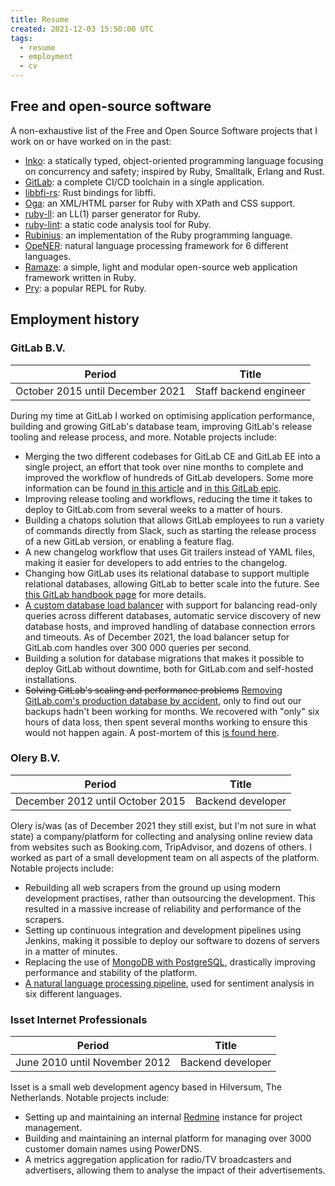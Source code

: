 ```yaml
---
title: Resume
created: 2021-12-03 15:50:00 UTC
tags:
  - resume
  - employment
  - cv
---
```


## Free and open-source software

A non-exhaustive list of the Free and Open Source Software projects that I work
on or have worked on in the past:

* [Inko](https://inko-lang.org): a statically typed, object-oriented programming
  language focusing on concurrency and safety; inspired by Ruby, Smalltalk,
  Erlang and Rust.
* [GitLab](https://about.gitlab.com/): a complete CI/CD toolchain in a single
  application.
* [libbfi-rs](https://github.com/tov/libffi-rs): Rust bindings for libffi.
* [Oga](https://github.com/yorickpeterse/oga): an XML/HTML parser for Ruby with
  XPath and CSS support.
* [ruby-ll](https://github.com/yorickpeterse/ruby-ll): an LL(1) parser generator
  for Ruby.
* [ruby-lint](https://github.com/yorickpeterse/ruby-lint): a static code
  analysis tool for Ruby.
* [Rubinius](https://github.com/rubinius/rubinius): an implementation of the
  Ruby programming language.
* [OpeNER](http://www.opener-project.eu/): natural language processing framework
  for 6 different languages.
* [Ramaze](http://ramaze.net/): a simple, light and modular open-source web
  application framework written in Ruby.
* [Pry](https://github.com/pry/pry): a popular REPL for Ruby.

## Employment history

### GitLab B.V.

| Period                           | Title
|----------------------------------|----------------------
| October 2015 until December 2021 | Staff backend engineer

During my time at GitLab I worked on optimising application performance,
building and growing GitLab's database team, improving GitLab's release tooling
and release process, and more. Notable projects include:

- Merging the two different codebases for GitLab CE and GitLab EE into a single
  project, an effort that took over nine months to complete and improved the
  workflow of hundreds of GitLab developers. Some more information can be found
  [in this
  article](https://about.gitlab.com/blog/2019/02/21/merging-ce-and-ee-codebases/)
  and [in this GitLab epic](https://gitlab.com/groups/gitlab-org/-/epics/802).
- Improving release tooling and workflows, reducing the time it takes to deploy
  to GitLab.com from several weeks to a matter of hours.
- Building a chatops solution that allows GitLab employees to run a variety of
  commands directly from Slack, such as starting the release process of a new
  GitLab version, or enabling a feature flag.
- A new changelog workflow that uses Git trailers instead of YAML files, making
  it easier for developers to add entries to the changelog.
- Changing how GitLab uses its relational database to support multiple
  relational databases, allowing GitLab to better scale into the future. See
  [this GitLab handbook
  page](https://about.gitlab.com/handbook/engineering/development/enablement/sharding/)
  for more details.
- [A custom database load
  balancer](https://docs.gitlab.com/ee/administration/postgresql/database_load_balancing.html#database-load-balancing)
  with support for balancing read-only queries across different databases,
  automatic service discovery of new database hosts, and improved handling of
  database connection errors and timeouts. As of December 2021, the load
  balancer setup for GitLab.com handles over 300 000 queries per second.
- Building a solution for database migrations that makes it possible to deploy
  GitLab without downtime, both for GitLab.com and self-hosted installations.
- ~~Solving GitLab's scaling and performance problems~~ [Removing GitLab.com's production database by
  accident](https://about.gitlab.com/blog/2017/02/01/gitlab-dot-com-database-incident/),
  only to find out our backups hadn't been working for months. We recovered with
  "only" six hours of data loss, then spent several months working to ensure
  this would not happen again. A post-mortem of this [is found
  here](https://about.gitlab.com/blog/2017/02/10/postmortem-of-database-outage-of-january-31/).

### Olery B.V.

| Period                           | Title
|----------------------------------|----------------------
| December 2012 until October 2015 | Backend developer

Olery is/was (as of December 2021 they still exist, but I'm not sure in what
state) a company/platform for collecting and analysing online review data from
websites such as Booking.com, TripAdvisor, and dozens of others. I worked as
part of a small development team on all aspects of the platform. Notable
projects include:

- Rebuilding all web scrapers from the ground up using modern development
  practises, rather than outsourcing the development. This resulted in a massive
  increase of reliability and performance of the scrapers.
- Setting up continuous integration and development pipelines using Jenkins,
  making it possible to deploy our software to dozens of servers in a matter of
  minutes.
- Replacing the use of [MongoDB with PostgreSQL](https://archive.md/ScSgG),
  drastically improving performance and stability of the platform.
- [A natural language processing pipeline](https://archive.md/aHvmY), used for
  sentiment analysis in six different languages.

### Isset Internet Professionals

| Period                        | Title
|-------------------------------|-----------------------
| June 2010 until November 2012 | Backend developer

Isset is a small web development agency based in Hilversum, The Netherlands.
Notable projects include:

- Setting up and maintaining an internal [Redmine](https://www.redmine.org/)
  instance for project management.
- Building and maintaining an internal platform for managing over 3000 customer
  domain names using PowerDNS.
- A metrics aggregation application for radio/TV broadcasters and advertisers,
  allowing them to analyse the impact of their advertisements.
